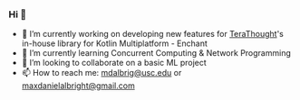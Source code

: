 ### Hi 👋

- 🔭 I’m currently working on developing new features for [TeraThought](https://github.com/TeraThought)'s in-house library for Kotlin Multiplatform - Enchant 
- 🌱 I’m currently learning Concurrent Computing & Network Programming
- 👯 I’m looking to collaborate on a basic ML project
- 📫 How to reach me: mdalbrig@usc.edu or maxdanielalbright@gmail.com


